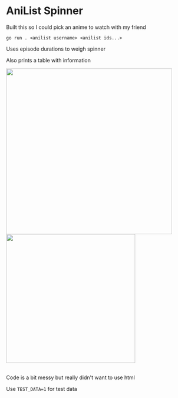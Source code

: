 # AniList Spinner

Built this so I could pick an anime to watch with my friend

`go run . <anilist username> <anilist ids...>`

Uses episode durations to weigh spinner

Also prints a table with information

<img width="450" src="https://github.com/user-attachments/assets/a70f63eb-77d3-4093-9043-90cb29cf91b8" />
<br />
<img width="350" src="https://github.com/user-attachments/assets/ef0246bd-add9-4709-b519-2c8560ffacf8" />
<br />
<br />

Code is a bit messy but really didn't want to use html

Use `TEST_DATA=1` for test data
